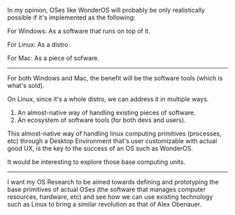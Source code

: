 In my opinion, OSes like WonderOS will probably be only realistically possible if it's implemented as the following:

For Windows: As a software that runs on top of it.

For Linux: As a distro.

For Mac: As a piece of sofware.

---

For both Windows and Mac, the benefit will be the software tools (which is what's sold).

On Linux, since it's a whole distro, we can address it in multiple ways.

1. An almost-native way of handling existing pieces of software.
2. An ecosystem of software tools (for both devs and users). 

This almost-native way of handling linux computing primitives (processes, etc) through a Desktop Environment that's user customizable with actual good UX, is the key to the success of an OS such as WonderOS.

It would be interesting to explore those base computing units.

---

I want my OS Research to be aimed towards defining and prototyping the base primitives of actual OSes (the software that manages computer resources, hardware, etc) and see how we can use existing technology such as Linux to bring a similar revolution as that of Alex Obenauer.